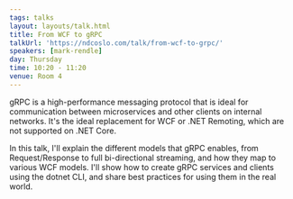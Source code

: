 ```yaml
---
tags: talks
layout: layouts/talk.html
title: From WCF to gRPC
talkUrl: 'https://ndcoslo.com/talk/from-wcf-to-grpc/'
speakers: [mark-rendle]
day: Thursday
time: 10:20 - 11:20
venue: Room 4
---
```

gRPC is a high-performance messaging protocol that is ideal for communication between microservices and other clients on internal networks. It's the ideal replacement for WCF or .NET Remoting, which are not supported on .NET Core.

In this talk, I'll explain the different models that gRPC enables, from Request/Response to full bi-directional streaming, and how they map to various WCF models. I'll show how to create gRPC services and clients using the dotnet CLI, and share best practices for using them in the real world.